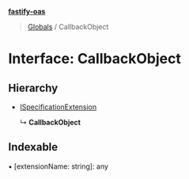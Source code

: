 **[fastify-oas](../README.md)**

> [Globals](../README.md) / CallbackObject

# Interface: CallbackObject

## Hierarchy

* [ISpecificationExtension](ispecificationextension.md)

  ↳ **CallbackObject**

## Indexable

▪ [extensionName: string]: any
